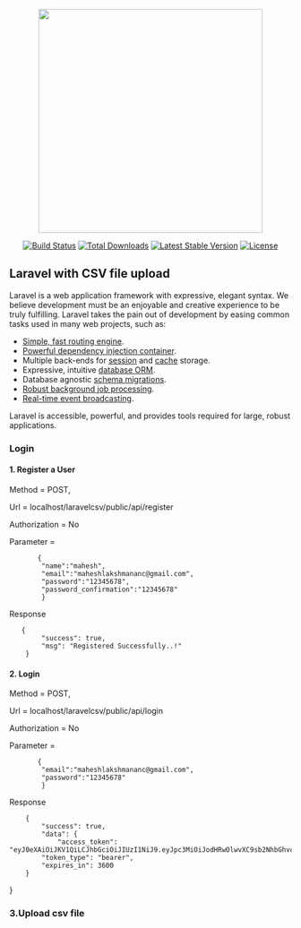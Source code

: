 <p align="center"><a href="https://laravel.com" target="_blank"><img src="https://raw.githubusercontent.com/laravel/art/master/logo-lockup/5%20SVG/2%20CMYK/1%20Full%20Color/laravel-logolockup-cmyk-red.svg" width="400"></a></p>

<p align="center">
<a href="https://travis-ci.org/laravel/framework"><img src="https://travis-ci.org/laravel/framework.svg" alt="Build Status"></a>
<a href="https://packagist.org/packages/laravel/framework"><img src="https://img.shields.io/packagist/dt/laravel/framework" alt="Total Downloads"></a>
<a href="https://packagist.org/packages/laravel/framework"><img src="https://img.shields.io/packagist/v/laravel/framework" alt="Latest Stable Version"></a>
<a href="https://packagist.org/packages/laravel/framework"><img src="https://img.shields.io/packagist/l/laravel/framework" alt="License"></a>
</p>

## Laravel with CSV file upload

Laravel is a web application framework with expressive, elegant syntax. We believe development must be an enjoyable and creative experience to be truly fulfilling. Laravel takes the pain out of development by easing common tasks used in many web projects, such as:

- [Simple, fast routing engine](https://laravel.com/docs/routing).
- [Powerful dependency injection container](https://laravel.com/docs/container).
- Multiple back-ends for [session](https://laravel.com/docs/session) and [cache](https://laravel.com/docs/cache) storage.
- Expressive, intuitive [database ORM](https://laravel.com/docs/eloquent).
- Database agnostic [schema migrations](https://laravel.com/docs/migrations).
- [Robust background job processing](https://laravel.com/docs/queues).
- [Real-time event broadcasting](https://laravel.com/docs/broadcasting).

Laravel is accessible, powerful, and provides tools required for large, robust applications.

### Login

#### 1. Register a User

 Method = POST,

 Url = localhost/laravelcsv/public/api/register

 Authorization = No

 Parameter = 

           {
            "name":"mahesh",
            "email":"maheshlakshmananc@gmail.com",
            "password":"12345678",
            "password_confirmation":"12345678"
            }

Response

       {
            "success": true,
            "msg": "Registered Successfully..!"
        }
#### 2. Login


 Method = POST,

 Url = localhost/laravelcsv/public/api/login

 Authorization = No

 Parameter = 

           {
            "email":"maheshlakshmananc@gmail.com",
            "password":"12345678"
            }

Response

        {
            "success": true,
            "data": {
                "access_token": "eyJ0eXAiOiJKV1QiLCJhbGciOiJIUzI1NiJ9.eyJpc3MiOiJodHRwOlwvXC9sb2NhbGhvc3RcL2xhcmF2ZWxjc3ZcL3B1YmxpY1wvYXBpXC9sb2dpbiIsImlhdCI6MTYwNTc2NzI3NiwiZXhwIjoxNjA1NzcwODc2LCJuYmYiOjE2MDU3NjcyNzYsImp0aSI6Im5QM0ZmYk5TMTZSNHYzMmEiLCJzdWIiOjEsInBydiI6IjIzYmQ1Yzg5NDlmNjAwYWRiMzllNzAxYzQwMDg3MmRiN2E1OTc2ZjcifQ.zbALhoCYX_b8_uesFhOvGAGag42f3nLxMOu1Od92pgs",
            "token_type": "bearer",
            "expires_in": 3600
        }
}

### 3.Upload csv file